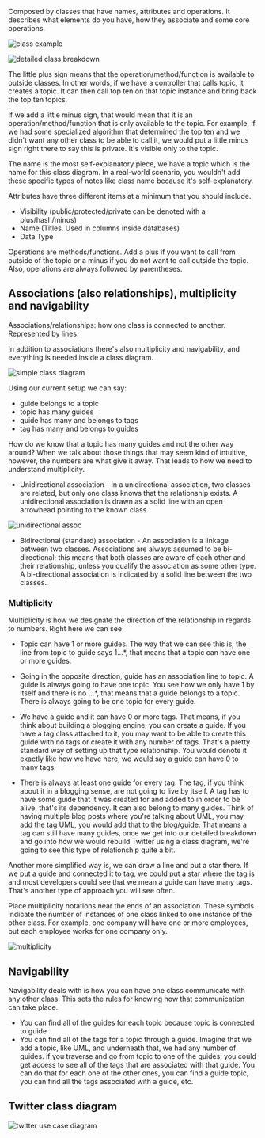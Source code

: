 Composed by classes that have names, attributes and operations. It describes what elements do you have, how they associate and some core operations.

 ![class example](https://s3-us-west-2.amazonaws.com/devcamp-pictures/UML+images/Screen+Shot+2017-10-12+at+1.53.59+PM.png)

 ![detailed class breakdown](https://s3-us-west-2.amazonaws.com/devcamp-pictures/UML+images/Screen+Shot+2017-10-12+at+1.56.22+PM.png)

 The little plus sign means that the operation/method/function is available to outside classes. In other words, if we have a controller that calls topic, it creates a topic. It can then call top ten on that topic instance and bring back the top ten topics.

If we add a little minus sign, that would mean that it is an operation/method/function that is only available to the topic. For example, if we had some specialized algorithm that determined the top ten and we didn't want any other class to be able to call it, we would put a little minus sign right there to say this is private. It's visible only to the topic.

The name is the most self-explanatory piece, we have a topic which is the name for this class diagram. In a real-world scenario, you wouldn't add these specific types of notes like class name because it's self-explanatory.

Attributes have three different items at a minimum that you should include.

* Visibility (public/protected/private can be denoted with a plus/hash/minus)
* Name (Titles. Used in columns inside databases)
* Data Type

Operations are methods/functions. Add a plus if you want to call from outside of the topic or a minus if you do not want to call outside the topic. Also, operations are always followed by parentheses.

## Associations (also relationships), multiplicity and navigability

Associations/relationships: how one class is connected to another. Represented by lines.

In addition to associations there's also multiplicity and navigability, and everything is needed inside a class diagram.

![simple class diagram](https://s3-us-west-2.amazonaws.com/devcamp-pictures/UML+images/Screen+Shot+2017-10-13+at+12.14.41+PM.png)

Using our current setup we can say:

* guide belongs to a topic
* topic has many guides
* guide has many and belongs to tags
* tag has many and belongs to guides

How do we know that a topic has many guides and not the other way around? When we talk about those things that may seem kind of intuitive, however, the numbers are what give it away. That leads to how we need to understand multiplicity.


* Unidirectional association - In a unidirectional association, two classes are related, but only one class knows that the relationship exists. A unidirectional association is drawn as a solid line with an open arrowhead pointing to the known class.

![unidirectional assoc](https://online.visual-paradigm.com/images/tutorials/class-diagram-tutorial/03-undirectional-association-example.png)

* Bidirectional (standard) association - An association is a linkage between two classes. Associations are always assumed to be bi-directional; this means that both classes are aware of each other and their relationship, unless you qualify the association as some other type. A bi-directional association is indicated by a solid line between the two classes.

### Multiplicity

Multiplicity is how we designate the direction of the relationship in regards to numbers. Right here we can see

* Topic can have 1 or more guides. The way that we can see this is, the line from topic to guide says 1...*, that means that a topic can have one or more guides.

* Going in the opposite direction, guide has an association line to topic. A guide is always going to have one topic. You see how we only have 1 by itself and there is no ...*, that means that a guide belongs to a topic. There is always going to be one topic for every guide.

* We have a guide and it can have 0 or more tags. That means, if you think about building a blogging engine, you can create a guide. If you have a tag class attached to it, you may want to be able to create this guide with no tags or create it with any number of tags. That's a pretty standard way of setting up that type relationship. You would denote it exactly like how we have here, we would say a guide can have 0 to many tags.

* There is always at least one guide for every tag. The tag, if you think about it in a blogging sense, are not going to live by itself. A tag has to have some guide that it was created for and added to in order to be alive, that's its dependency. It can also belong to many guides. Think of having multiple blog posts where you're talking about UML, you may add the tag UML, you would add that to the blog/guide. That means a tag can still have many guides, once we get into our detailed breakdown and go into how we would rebuild Twitter using a class diagram, we're going to see this type of relationship quite a bit.

Another more simplified way is, we can draw a line and put a star there. If we put a guide and connected it to tag, we could put a star where the tag is and most developers could see that we mean a guide can have many tags. That's another type of approach you will see often.

Place multiplicity notations near the ends of an association. These symbols indicate the number of instances of one class linked to one instance of the other class. For example, one company will have one or more employees, but each employee works for one company only.

![multiplicity](https://online.visual-paradigm.com/images/tutorials/class-diagram-tutorial/05-multiplicities-examples.png)


## Navigability

Navigability deals with is how you can have one class communicate with any other class. This sets the rules for knowing how that communication can take place.

* You can find all of the guides for each topic because topic is connected to guide
* You can find all of the tags for a topic through a guide. Imagine that we add a topic, like UML, and underneath that, we had any number of guides. if you traverse and go from topic to one of the guides, you could get access to see all of the tags that are associated with that guide. You can do that for each one of the other ones, you can find a guide topic, you can find all the tags associated with a guide, etc.

## Twitter class diagram 

![twitter use case diagram](https://s3-us-west-2.amazonaws.com/devcamp-pictures/UML+images/Screen+Shot+2017-10-13+at+2.21.06+PM.png)